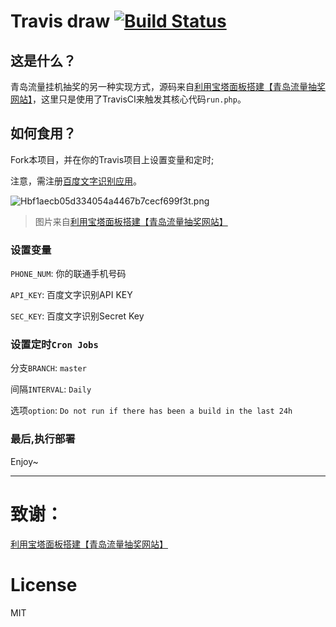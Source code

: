 # Travis draw <a href="https://github.com/jsuse/travis-draw"><img alt="Build Status" src="https://travis-ci.com/jsuse/travis-draw.svg?branch=master" /></a>

## 这是什么？
青岛流量挂机抽奖的另一种实现方式，源码来自[利用宝塔面板搭建【青岛流量抽奖网站】](https://onstart.top/%E5%BB%BA%E7%AB%99/41.html)，这里只是使用了TravisCI来触发其核心代码`run.php`。

## 如何食用？
Fork本项目，并在你的Travis项目上设置变量和定时;

注意，需注册[百度文字识别应用](https://cloud.baidu.com/product/ocr)。

![Hbf1aecb05d334054a4467b7cecf699f3t.png](https://i.loli.net/2020/03/15/rcLIJ8POmVKjDB5.png)
> 图片来自[利用宝塔面板搭建【青岛流量抽奖网站】](https://onstart.top/%E5%BB%BA%E7%AB%99/41.html)

### 设置变量
`PHONE_NUM`: 你的联通手机号码

`API_KEY`: 百度文字识别API KEY

`SEC_KEY`: 百度文字识别Secret Key

### 设置定时`Cron Jobs`
分支`BRANCH`: `master`

间隔`INTERVAL`: `Daily `

选项`option`: `Do not run if there has been a build in the last 24h`

### 最后,执行部署

Enjoy~

<hr>

# 致谢：

[利用宝塔面板搭建【青岛流量抽奖网站】](https://onstart.top/%E5%BB%BA%E7%AB%99/41.html)

# License

MIT
